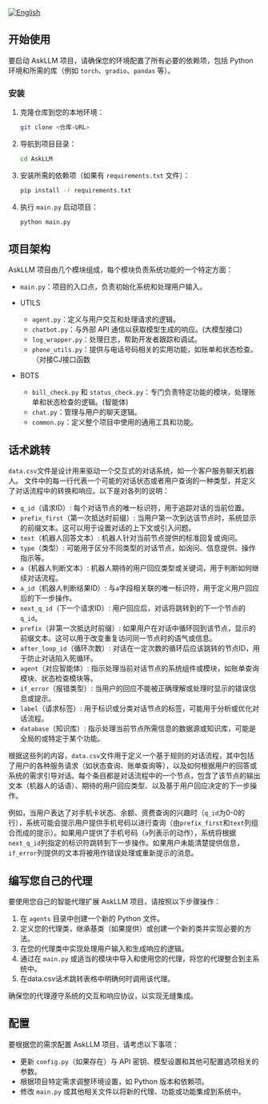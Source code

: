 [![English](https://img.shields.io/badge/-English-blue?style=flat-square)](README.md)

## 开始使用

要启动 AskLLM 项目，请确保您的环境配置了所有必要的依赖项，包括 Python 环境和所需的库（例如 `torch`、`gradio`、`pandas` 等）。

### 安装

1. 克隆仓库到您的本地环境：
    ```bash
    git clone <仓库-URL>
    ```

2. 导航到项目目录：
    ```bash
    cd AskLLM
    ```

3. 安装所需的依赖项（如果有 `requirements.txt` 文件）：
    ```bash
    pip install -r requirements.txt
    ```

4. 执行 `main.py` 启动项目：
    ```bash
    python main.py
    ```

## 项目架构

AskLLM 项目由几个模块组成，每个模块负责系统功能的一个特定方面：

- `main.py`：项目的入口点，负责初始化系统和处理用户输入。

- UTILS
    - `agent.py`：定义与用户交互和处理请求的逻辑。
    - `chatbot.py`：与外部 API 通信以获取模型生成的响应。(大模型接口)
    - `log_wrapper.py`：处理日志，帮助开发者跟踪和调试。
    - `phone_utils.py`：提供与电话号码相关的实用功能，如账单和状态检查。（对接CJ接口函数

- BOTS
    - `bill_check.py` 和 `status_check.py`：专门负责特定功能的模块，处理账单和状态检查的逻辑。(智能体)
    - `chat.py`：管理与用户的聊天逻辑。
    - `common.py`：定义整个项目中使用的通用工具和功能。

## 话术跳转

`data.csv`文件是设计用来驱动一个交互式的对话系统，如一个客户服务聊天机器人。
文件中的每一行代表一个可能的对话状态或者用户查询的一种类型，并定义了对话流程中的转换和响应。以下是对各列的说明：

- `q_id`（请求ID）: 每个对话节点的唯一标识符，用于追踪对话的当前位置。
- `prefix_first`（第一次抵达时前缀）: 当用户第一次到达该节点时，系统显示的前缀文本。这可以用于设置对话的上下文或引入问题。
- `text`（机器人回答文本）: 机器人针对当前节点提供的标准回复或询问。
- `type`（类型）: 可能用于区分不同类型的对话节点，如询问、信息提供、操作指示等。
- `a`（机器人判断文本）: 机器人期待的用户回应类型或关键词，用于判断如何继续对话流程。
- `a_id`（机器人判断结果ID）: 与`a`字段相关联的唯一标识符，用于定义用户回应后的下一步操作。
- `next_q_id`（下一个请求ID）: 用户回应后，对话将跳转到的下一个节点的`q_id`。
- `prefix`（非第一次抵达时前缀）: 如果用户在对话中循环回到该节点，显示的前缀文本。这可以用于改变重复访问同一节点时的语气或信息。
- `after_loop_id`（循环次数）: 对话在一定次数的循环后应该跳转的节点ID，用于防止对话陷入死循环。
- `agent`（对应智能体）: 指示处理当前对话节点的系统组件或模块，如账单查询模块、状态检查模块等。
- `if_error`（报错类型）: 当用户的回应不能被正确理解或处理时显示的错误信息或提示。
- `label`（请求标签）: 用于标识或分类对话节点的标签，可能用于分析或优化对话流程。
- `database`（知识库）: 指示处理当前节点所需信息的数据源或知识库，可能是全局的或特定于某个功能。

根据这些列的内容，`data.csv`文件用于定义一个基于规则的对话流程，其中包括了用户的各种服务请求（如状态查询、账单查询等），以及如何根据用户的回答或系统的需求引导对话。每个条目都是对话流程中的一个节点，包含了该节点的输出文本（机器人的话语）、期待的用户回应类型、以及基于用户回应决定的下一步操作。

例如，当用户表达了对手机卡状态、余额、资费查询的兴趣时（`q_id`为0-0的行），系统可能会提示用户提供手机号码以进行查询（由`prefix_first`和`text`列组合而成的提示）。如果用户提供了手机号码（`a`列表示的动作），系统将根据`next_q_id`列指定的标识符跳转到下一步操作。如果用户未能清楚提供信息，`if_error`列提供的文本将被用作错误处理或重新提示的消息。

## 编写您自己的代理

要使用您自己的智能代理扩展 AskLLM 项目，请按照以下步骤操作：

1. 在 `agents` 目录中创建一个新的 Python 文件。
2. 定义您的代理类，继承基类（如果提供）或创建一个新的类并实现必要的方法。
3. 在您的代理类中实现处理用户输入和生成响应的逻辑。
4. 通过在 `main.py` 或适当的模块中导入和使用您的代理，将您的代理整合到主系统中。
5. 在data.csv话术跳转表格中明确何时调用该代理。

确保您的代理遵守系统的交互和响应协议，以实现无缝集成。

## 配置

要根据您的需求配置 AskLLM 项目，请考虑以下事项：

- 更新 `config.py`（如果存在）与 API 密钥、模型设置和其他可配置选项相关的参数。
- 根据项目特定需求调整环境设置，如 Python 版本和依赖项。
- 修改 `main.py` 或其他相关文件以将新的代理、功能或功能集成到系统中。
